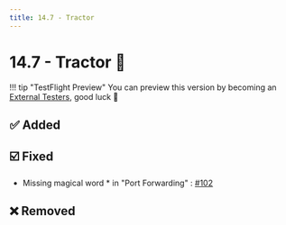 ```yaml
---
title: 14.7 - Tractor
---
```

# 14.7 - Tractor :tractor:
!!! tip "TestFlight Preview"
    You can preview this version by becoming an [External Testers](/becoming-external-tester), good luck :muscle:

## :white_check_mark: Added

## :ballot_box_with_check: Fixed
* Missing magical word * in "Port Forwarding" : [#102](https://github.com/isontheline/pro.webssh.net/issues/102)

## :x: Removed
